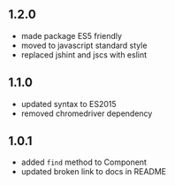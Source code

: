 1.2.0
---
- made package ES5 friendly
- moved to javascript standard style
- replaced jshint and jscs with eslint

1.1.0
---
- updated syntax to ES2015
- removed chromedriver dependency

1.0.1
---
- added `find` method to Component
- updated broken link to docs in README
